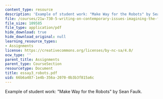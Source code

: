 ```yaml
---
content_type: resource
description: 'Example of student work: "Make Way for the Robots" by Sean Faulk.'
file: /courses/21w-730-5-writing-on-contemporary-issues-imagining-the-future-fall-2007/66b6a4871e4b356a20700b3b3f815a6c_essay3_robots.pdf
file_size: 109585
file_type: application/pdf
hide_download: true
hide_download_original: null
learning_resource_types:
- Assignments
license: https://creativecommons.org/licenses/by-nc-sa/4.0/
ocw_type: ''
parent_title: Assignments
parent_type: CourseSection
resourcetype: Document
title: essay3_robots.pdf
uid: 66b6a487-1e4b-356a-2070-0b3b3f815a6c
---
```

Example of student work: "Make Way for the Robots" by Sean Faulk.
